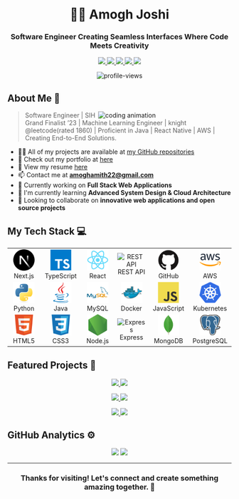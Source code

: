 

<!--
**amogh-55/amogh-55** is a ✨ _special_ ✨ repository because its `README.md` (this file) appears on your GitHub profile.

Here are some ideas to get you started:

- 🔭 I’m currently working on ...
- 🌱 I’m currently learning ...
- 👯 I’m looking to collaborate on ...
- 🤔 I’m looking for help with ...
- 💬 Ask me about ...
- 📫 How to reach me: ...
- 😄 Pronouns: ...
- ⚡ Fun fact: ...

<h1 align="center">Hi 👋, I'm Amogh Joshi</h1>
<h3 align="center">Software Developer Creating Seamless Interfaces Where Code Meets Creativity and Brings Ideas to Reality</h3>

<img align="right" alt="coding" width="300" src="https://user-images.githubusercontent.com/55389276/140866485-8fb1c876-9a8f-4d6a-98dc-08c4981eaf70.gif">


<p align="left"> <img src="https://komarev.com/ghpvc/?username=amogh-55&label=Profile%20views&color=0e75b6&style=flat" alt="amogh-55" /> </p>

- 👨‍💻 All of my projects are available at [https://github.com/amogh-55](https://github.com/amogh-55?tab=repositories)

- 📝 My portfolio [https://updatedportfolio-nine.vercel.app/](https://updatedportfolio-nine.vercel.app/)

- 📫 How to reach me **amoghamith22@gmail.com**

- 📄 Know about my experiences [https://drive.google.com/file/d/1y9G2nL3rPIHiqj0g6B9Y89oP9R8geFvm/view?usp=sharing](https://drive.google.com/file/d/1y9G2nL3rPIHiqj0g6B9Y89oP9R8geFvm/view?usp=sharing)

<h3 align="left">Connect with me:</h3>
<p align="left">
<a href="https://linkedin.com/in/amogh25" target="blank"><img align="center" src="https://raw.githubusercontent.com/rahuldkjain/github-profile-readme-generator/master/src/images/icons/Social/linked-in-alt.svg" alt="amogh25" height="30" width="40" /></a>
<a href="https://instagram.com/amogh_5868" target="blank"><img align="center" src="https://raw.githubusercontent.com/rahuldkjain/github-profile-readme-generator/master/src/images/icons/Social/instagram.svg" alt="amogh_5868" height="30" width="40" /></a>
<a href="https://www.leetcode.com/amogh12" target="blank"><img align="center" src="https://raw.githubusercontent.com/rahuldkjain/github-profile-readme-generator/master/src/images/icons/Social/leet-code.svg" alt="amogh12" height="30" width="40" /></a>
</p>

<h3 align="left">Languages and Tools:</h3>
<p align="left"> <a href="https://aws.amazon.com" target="_blank" rel="noreferrer"> <img src="https://raw.githubusercontent.com/devicons/devicon/master/icons/amazonwebservices/amazonwebservices-original-wordmark.svg" alt="aws" width="40" height="40"/> </a> <a href="https://www.cprogramming.com/" target="_blank" rel="noreferrer"> <img src="https://raw.githubusercontent.com/devicons/devicon/master/icons/c/c-original.svg" alt="c" width="40" height="40"/> </a> <a href="https://www.w3schools.com/css/" target="_blank" rel="noreferrer"> <img src="https://raw.githubusercontent.com/devicons/devicon/master/icons/css3/css3-original-wordmark.svg" alt="css3" width="40" height="40"/> </a> <a href="https://www.docker.com/" target="_blank" rel="noreferrer"> <img src="https://raw.githubusercontent.com/devicons/devicon/master/icons/docker/docker-original-wordmark.svg" alt="docker" width="40" height="40"/> </a> <a href="https://expressjs.com" target="_blank" rel="noreferrer"> <img src="https://raw.githubusercontent.com/devicons/devicon/master/icons/express/express-original-wordmark.svg" alt="express" width="40" height="40"/> </a> <a href="https://www.figma.com/" target="_blank" rel="noreferrer"> <img src="https://www.vectorlogo.zone/logos/figma/figma-icon.svg" alt="figma" width="40" height="40"/> </a> <a href="https://git-scm.com/" target="_blank" rel="noreferrer"> <img src="https://www.vectorlogo.zone/logos/git-scm/git-scm-icon.svg" alt="git" width="40" height="40"/> </a> <a href="https://www.w3.org/html/" target="_blank" rel="noreferrer"> <img src="https://raw.githubusercontent.com/devicons/devicon/master/icons/html5/html5-original-wordmark.svg" alt="html5" width="40" height="40"/> </a> <a href="https://www.java.com" target="_blank" rel="noreferrer"> <img src="https://raw.githubusercontent.com/devicons/devicon/master/icons/java/java-original.svg" alt="java" width="40" height="40"/> </a> <a href="https://developer.mozilla.org/en-US/docs/Web/JavaScript" target="_blank" rel="noreferrer"> <img src="https://raw.githubusercontent.com/devicons/devicon/master/icons/javascript/javascript-original.svg" alt="javascript" width="40" height="40"/> </a> <a href="https://www.jenkins.io" target="_blank" rel="noreferrer"> <img src="https://www.vectorlogo.zone/logos/jenkins/jenkins-icon.svg" alt="jenkins" width="40" height="40"/> </a> <a href="https://kubernetes.io" target="_blank" rel="noreferrer"> <img src="https://www.vectorlogo.zone/logos/kubernetes/kubernetes-icon.svg" alt="kubernetes" width="40" height="40"/> </a> <a href="https://www.mongodb.com/" target="_blank" rel="noreferrer"> <img src="https://raw.githubusercontent.com/devicons/devicon/master/icons/mongodb/mongodb-original-wordmark.svg" alt="mongodb" width="40" height="40"/> </a> <a href="https://www.mysql.com/" target="_blank" rel="noreferrer"> <img src="https://raw.githubusercontent.com/devicons/devicon/master/icons/mysql/mysql-original-wordmark.svg" alt="mysql" width="40" height="40"/> </a> <a href="https://nextjs.org/" target="_blank" rel="noreferrer"> <img src="https://cdn.worldvectorlogo.com/logos/nextjs-2.svg" alt="nextjs" width="40" height="40"/> </a> <a href="https://nodejs.org" target="_blank" rel="noreferrer"> <img src="https://raw.githubusercontent.com/devicons/devicon/master/icons/nodejs/nodejs-original-wordmark.svg" alt="nodejs" width="40" height="40"/> </a> <a href="https://pandas.pydata.org/" target="_blank" rel="noreferrer"> <img src="https://raw.githubusercontent.com/devicons/devicon/2ae2a900d2f041da66e950e4d48052658d850630/icons/pandas/pandas-original.svg" alt="pandas" width="40" height="40"/> </a> <a href="https://www.postgresql.org" target="_blank" rel="noreferrer"> <img src="https://raw.githubusercontent.com/devicons/devicon/master/icons/postgresql/postgresql-original-wordmark.svg" alt="postgresql" width="40" height="40"/> </a> <a href="https://postman.com" target="_blank" rel="noreferrer"> <img src="https://www.vectorlogo.zone/logos/getpostman/getpostman-icon.svg" alt="postman" width="40" height="40"/> </a> <a href="https://www.python.org" target="_blank" rel="noreferrer"> <img src="https://raw.githubusercontent.com/devicons/devicon/master/icons/python/python-original.svg" alt="python" width="40" height="40"/> </a> <a href="https://reactjs.org/" target="_blank" rel="noreferrer"> <img src="https://raw.githubusercontent.com/devicons/devicon/master/icons/react/react-original-wordmark.svg" alt="react" width="40" height="40"/> </a> <a href="https://scikit-learn.org/" target="_blank" rel="noreferrer"> <img src="https://upload.wikimedia.org/wikipedia/commons/0/05/Scikit_learn_logo_small.svg" alt="scikit_learn" width="40" height="40"/> </a> <a href="https://tailwindcss.com/" target="_blank" rel="noreferrer"> <img src="https://www.vectorlogo.zone/logos/tailwindcss/tailwindcss-icon.svg" alt="tailwind" width="40" height="40"/> </a> <a href="https://www.tensorflow.org" target="_blank" rel="noreferrer"> <img src="https://www.vectorlogo.zone/logos/tensorflow/tensorflow-icon.svg" alt="tensorflow" width="40" height="40"/> </a> <a href="https://www.typescriptlang.org/" target="_blank" rel="noreferrer"> <img src="https://raw.githubusercontent.com/devicons/devicon/master/icons/typescript/typescript-original.svg" alt="typescript" width="40" height="40"/> </a> </p>

<p><img align="left" src="https://github-readme-stats.vercel.app/api/top-langs?username=amogh-55&show_icons=true&locale=en&layout=compact" alt="amogh-55" /></p>

<p>&nbsp;<img align="center" src="https://github-readme-stats.vercel.app/api?username=amogh-55&show_icons=true&locale=en" alt="amogh-55" /></p>

<p><img align="center" src="https://github-readme-streak-stats.herokuapp.com/?user=amogh-55&" alt="amogh-55" /></p>
-->

<h1 align="center">👨‍💻 Amogh Joshi</h1>

<h3 align="center">Software Engineer Creating Seamless Interfaces Where Code Meets Creativity</h3>

<p align="center">
  <a href="https://linkedin.com/in/amogh25">
    <img src="https://img.shields.io/badge/LINKEDIN-0077B5?style=for-the-badge&logo=linkedin&logoColor=white"/>
  </a>
 <a href="mailto:amoghamith22@gmail.com">
  <img src="https://img.shields.io/badge/EMAIL-D14836?style=for-the-badge&logo=gmail&logoColor=white"/>
</a>
  <a href="https://port-folio-delta-swart.vercel.app/">
    <img src="https://img.shields.io/badge/PORTFOLIO-000000?style=for-the-badge&logo=vercel&logoColor=white"/>
  </a>
  <a href="https://www.leetcode.com/amogh12">
    <img src="https://img.shields.io/badge/LEETCODE-FFA116?style=for-the-badge&logo=leetcode&logoColor=black"/>
  </a>
  <a href="https://instagram.com/amogh_5868">
    <img src="https://img.shields.io/badge/INSTAGRAM-E4405F?style=for-the-badge&logo=instagram&logoColor=white"/>
  </a>
</p>

<p align="center">
  <img src="https://komarev.com/ghpvc/?username=amogh-55&label=Profile%20views&color=41B883&style=flat" alt="profile-views" />
</p>

## About Me 🚀

<img align="right" alt="coding animation" width="300" src="https://user-images.githubusercontent.com/55389276/140866485-8fb1c876-9a8f-4d6a-98dc-08c4981eaf70.gif">

> Software Engineer | SIH Grand Finalist ’23 | Machine Learning Engineer | knight @leetcode(rated 1860) | Proficient in Java | React Native | AWS | Creating End-to-End Solutions.

- 👨‍💻 All of my projects are available at [my GitHub repositories](https://github.com/amogh-55?tab=repositories)
- 📝 Check out my portfolio at [here](https://port-folio-delta-swart.vercel.app/)
- 📄 View my resume [here](https://drive.google.com/file/d/10gNFfscz5YDTwRoHh6XRCz6MsVoJwEZ4/view?usp=sharing)
- 📫 Contact me at **amoghamith22@gmail.com**
- 🔭 Currently working on **Full Stack Web Applications**
- 🌱 I'm currently learning **Advanced System Design & Cloud Architecture**
- 👯 Looking to collaborate on **innovative web applications and open source projects**

## My Tech Stack 💻

<table align="center">
  <tr>
      <td align="center" width="96">
      <img src="https://raw.githubusercontent.com/devicons/devicon/master/icons/nextjs/nextjs-original.svg" alt="Next.js" width="48" height="48" />
      <br>Next.js
    </td>
    <td align="center" width="96">
      <img src="https://raw.githubusercontent.com/devicons/devicon/master/icons/typescript/typescript-original.svg" alt="TypeScript" width="48" height="48" />
      <br>TypeScript
    </td>
    <td align="center" width="96">
      <img src="https://raw.githubusercontent.com/devicons/devicon/master/icons/react/react-original.svg" alt="React" width="48" height="48" />
      <br>React
    </td>
    <td align="center" width="96">
      <img src="https://www.vectorlogo.zone/logos/getpostman/getpostman-icon.svg" alt="REST API" width="48" height="48" />
      <br>REST API
    </td>
    <td align="center" width="96">
      <img src="https://raw.githubusercontent.com/devicons/devicon/master/icons/github/github-original.svg" alt="GitHub" width="48" height="48" />
      <br>GitHub
    </td>
    <td align="center" width="96">
      <img src="https://raw.githubusercontent.com/devicons/devicon/master/icons/amazonwebservices/amazonwebservices-original-wordmark.svg" alt="AWS" width="48" height="48" />
      <br>AWS
    </td>
  </tr>
  <tr>
    <td align="center" width="96">
      <img src="https://raw.githubusercontent.com/devicons/devicon/master/icons/python/python-original.svg" alt="Python" width="48" height="48" />
      <br>Python
    </td>
    <td align="center" width="96">
      <img src="https://raw.githubusercontent.com/devicons/devicon/master/icons/java/java-original.svg" alt="Java" width="48" height="48" />
      <br>Java
    </td>
    <td align="center" width="96">
      <img src="https://raw.githubusercontent.com/devicons/devicon/master/icons/mysql/mysql-original-wordmark.svg" alt="MySQL" width="48" height="48" />
      <br>MySQL
    </td>
    <td align="center" width="96">
      <img src="https://raw.githubusercontent.com/devicons/devicon/master/icons/docker/docker-original.svg" alt="Docker" width="48" height="48" />
      <br>Docker
    </td>
     <td align="center" width="96">
      <img src="https://raw.githubusercontent.com/devicons/devicon/master/icons/javascript/javascript-original.svg" alt="JavaScript" width="48" height="48" />
      <br>JavaScript
         <td align="center" width="96">
      <img src="https://raw.githubusercontent.com/devicons/devicon/master/icons/kubernetes/kubernetes-plain.svg" alt="Kubernetes" width="48" height="48" />
      <br>Kubernetes
    </td>
    </td>
 
  
  </tr>
  <tr>
    <td align="center" width="96">
      <img src="https://raw.githubusercontent.com/devicons/devicon/master/icons/html5/html5-original.svg" alt="HTML5" width="48" height="48" />
      <br>HTML5
    </td>
    <td align="center" width="96">
      <img src="https://raw.githubusercontent.com/devicons/devicon/master/icons/css3/css3-original.svg" alt="CSS3" width="48" height="48" />
      <br>CSS3
    </td>
    <td align="center" width="96">
      <img src="https://raw.githubusercontent.com/devicons/devicon/master/icons/nodejs/nodejs-original.svg" alt="Node.js" width="48" height="48" />
      <br>Node.js
    </td>
    <td align="center" width="96">
      <img src="https://img.shields.io/badge/express.js-%23404d59.svg?style=for-the-badge&logo=express&logoColor=%2361DAFB" alt="Express" width="48" height="48" />
      <br>Express
    </td>
    <td align="center" width="96">
      <img src="https://raw.githubusercontent.com/devicons/devicon/master/icons/mongodb/mongodb-original.svg" alt="MongoDB" width="48" height="48" />
      <br>MongoDB
    </td>
    <td align="center" width="96">
      <img src="https://raw.githubusercontent.com/devicons/devicon/master/icons/postgresql/postgresql-original.svg" alt="PostgreSQL" width="48" height="48" />
      <br>PostgreSQL
    </td>
  </tr>
</table>

## Featured Projects 🌟

<p align="center">
  <a href="https://github.com/amogh-55/fundpitch">
    <img height="120em" src="https://github-readme-stats.vercel.app/api/pin/?username=amogh-55&repo=fundpitch&theme=dark" />
  </a>
  <a href="https://github.com/amogh-55/Eventease">
  <img height="120em" src="https://github-readme-stats.vercel.app/api/pin/?username=amogh-55&repo=Eventease&theme=dark" />
</a>


  
</p>

<p align="center">
<a href="https://github.com/amogh-55/Disaster-Managemet">
    <img height="120em" src="https://github-readme-stats.vercel.app/api/pin/?username=amogh-55&repo=Disaster-Managemet&theme=dark" />
  </a>

  <a href="https://github.com/amogh-55/Lumina-AI">
  <img height="120em" src="https://github-readme-stats.vercel.app/api/pin/?username=amogh-55&repo=Lumina-AI&theme=dark" />
</a>

  
</p>

<p align="center">
<a href="https://github.com/amogh-55/summer-Internship-">
    <img height="120em" src="https://github-readme-stats.vercel.app/api/pin/?username=amogh-55&repo=summer-Internship-&theme=dark" />
  </a>


  <a href="https://github.com/amogh-55/speech-to-text-image-and-video-generation">
    <img height="120em" src="https://github-readme-stats.vercel.app/api/pin/?username=amogh-55&repo=speech-to-text-image-and-video-generation&theme=dark" />
  </a>

</p>

## GitHub Analytics ⚙️


<p align="center">
<img height="180em" src="https://github-profile-summary-cards.vercel.app/api/cards/profile-details?username=amogh-55&theme=github_dark" />
<img height="180em" src="https://github-readme-stats.vercel.app/api/top-langs/?username=amogh-55&layout=compact&langs_count=7&theme=dark"/>
</p>
<!-- <p align="center">
  <img src="https://github-readme-streak-stats.herokuapp.com/?user=amogh-55&theme=dark" alt="amogh-55" />
</p> -->

<!--

<p align="center">
  <picture>
    <source media="(prefers-color-scheme: dark)" srcset="dist/github-contribution-grid-dark.svg" />
    <source media="(prefers-color-scheme: light)" srcset="dist/github-contribution-grid.svg" />
    <img alt="GitHub Contribution Grid" src="dist/github-contribution-grid-dark.svg" />
  </picture>
</p>
--->


---

<h3 align="center">Thanks for visiting! Let's connect and create something amazing together. 🚀</h3>
